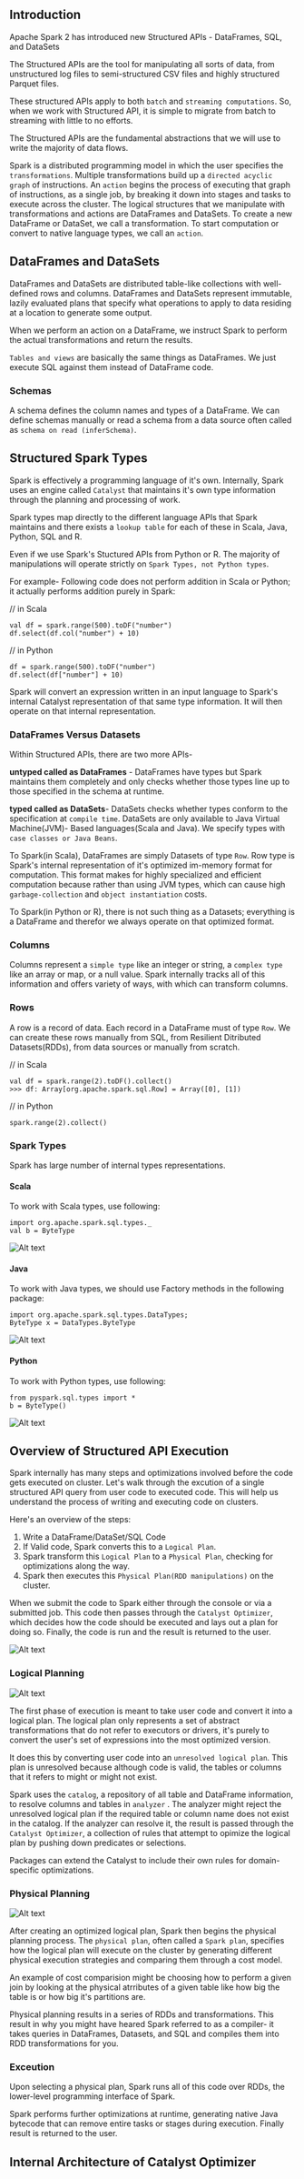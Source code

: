 ## Introduction
Apache Spark 2 has introduced new Structured APIs - DataFrames, SQL, and DataSets

The Structured APIs are the tool for manipulating all sorts of data, from unstructured log files to semi-structured CSV files and highly structured Parquet files.

These structured APIs apply to both `batch` and `streaming computations`. So, when we work with Structured API, it is simple to migrate from batch to streaming with little to no efforts.

The Structured APIs are the fundamental abstractions that we will use to write the majority of data flows.

Spark is a distributed programming model in which the user specifies the `transformations`. Multiple transformations build up a `directed acyclic graph` of instructions. An `action` begins the process of executing that graph of instructions, as a single job, by breaking it down into stages and tasks to execute across the cluster. The logical structures that we manipulate with transformations and actions are DataFrames and DataSets. To create a new DataFrame or DataSet, we call a transformation. To start computation or convert to native language types, we call an `action`.

## DataFrames and DataSets
DataFrames and DataSets are distributed table-like collections with well-defined rows and columns. DataFrames and DataSets represent immutable, lazily evaluated plans that specify what operations to apply to data residing at a location to generate some output.

When we perform an action on a DataFrame, we instruct Spark to perform the actual transformations and return the results.

`Tables and views` are basically the same things as DataFrames. We just execute SQL against them instead of DataFrame code.

### Schemas  
A schema defines the column names and types of a DataFrame. We can define schemas manually or read a schema from a data source often called as `schema on read (inferSchema)`.

## Structured Spark Types  
Spark is effectively a programming language of it's own. Internally, Spark uses an engine called `Catalyst` that maintains it's own type information through the planning and processing of work.

Spark types map directly to the different language APIs that Spark maintains and there exists a `lookup table` for each of these in Scala, Java, Python, SQL and R.

Even if we use Spark's Stuctured APIs from Python or R. The majority of manipulations will operate strictly on `Spark Types, not Python types`.

For example- Following code does not perform addition in Scala or Python; it actually  performs addition  purely in Spark:

// in Scala
```
val df = spark.range(500).toDF("number")
df.select(df.col("number") + 10)
```

// in Python
```
df = spark.range(500).toDF("number")
df.select(df["number"] + 10)
```

Spark will convert an expression written in an input language to Spark's internal Catalyst representation of that same type information. It will then operate on that internal representation.

### DataFrames Versus Datasets
Within Structured APIs, there are two more APIs-   

**untyped called as DataFrames** - DataFrames have types but Spark maintains them completely and only checks whether those types line up to those specified in the schema at runtime.

**typed called as DataSets**- DataSets checks whether types conform to the specification at `compile time`. DataSets are only available to Java Virtual Machine(JVM)- Based languages(Scala and Java). We specify types with `case classes or Java Beans`.

To Spark(in Scala), DataFrames are simply Datasets of type `Row`. Row type is Spark's internal representation of it's optimized im-memory format for computation. This format makes for highly specialized and efficient computation because rather than using JVM types, which can cause high `garbage-collection` and `object instantiation` costs.

To Spark(in Python or R), there is not such thing as a Datasets; everything is a DataFrame and therefor we always operate on that optimized format.

### Columns
Columns represent a `simple type` like an integer or string, a `complex type` like an array or map, or a null value. Spark internally tracks all of this information and offers variety of ways, with which can transform columns.

### Rows
A row is a record of data. Each record in a DataFrame must of type `Row`. We can create these rows manually from SQL, from Resilient Ditributed Datasets(RDDs), from data sources or manually from scratch.

// in Scala
```
val df = spark.range(2).toDF().collect()
>>> df: Array[org.apache.spark.sql.Row] = Array([0], [1])
```

// in Python
```
spark.range(2).collect()
```

### Spark Types
Spark has large number of internal types representations.

#### Scala
To work with Scala types, use following:

```
import org.apache.spark.sql.types._
val b = ByteType
```

![Alt text](https://github.com/vaibhavpatilai/Diagrams/blob/master/spark/scala_types.PNG?raw=true "Scala Language Types")

#### Java
To work with Java types, we should use Factory methods in the following package:

```
import org.apache.spark.sql.types.DataTypes;
ByteType x = DataTypes.ByteType
```

![Alt text](https://github.com/vaibhavpatilai/Diagrams/blob/master/spark/java_types.PNG?raw=true "Java Language Types")

#### Python
To work with Python types, use following:

```
from pyspark.sql.types import *
b = ByteType()
```

![Alt text](https://github.com/vaibhavpatilai/Diagrams/blob/master/spark/python_types.PNG?raw=true "Python Language Types")




## Overview of Structured API Execution  
Spark internally has many steps and optimizations involved before the code gets executed on cluster. Let's walk through the excution of a single structured API query from user code to executed code. This will help us understand the process of writing and executing code on clusters.

Here's an overview of the steps:

1. Write a DataFrame/DataSet/SQL Code  
2. If Valid code, Spark converts this to a `Logical Plan`.  
3. Spark transform this `Logical Plan` to a `Physical Plan`, checking for optimizations along the way.  
4. Spark then executes this `Physical Plan(RDD manipulations)` on the cluster.  

When we submit the code to Spark either through the console or via a submitted job. This code then passes through the `Catalyst Optimizer`, which decides how the code should be executed and lays out a plan for doing so. Finally, the code is run and the result is returned to the user.

![Alt text](https://github.com/vaibhavpatilai/Diagrams/blob/master/spark/Catalyst_Optimizer.PNG?raw=true "Catalyst Optimizer")


### Logical Planning

![Alt text](https://github.com/vaibhavpatilai/Diagrams/blob/master/spark/structured_api_logical_planning_process.PNG?raw=true "The  Structured API Logical Planning Process")

The first phase of execution is meant to take user code and convert it into a logical plan. The logical plan only represents a set of abstract transformations that do not refer to executors or drivers, it's purely to convert the user's set of expressions into the most optimized version.

It does this by converting user code into an `unresolved logical plan`. This plan is unresolved because although code is valid, the tables or columns that it refers to might or might not exist.

Spark uses the `catalog`, a repository of all table and DataFrame information, to resolve columns and tables in `analyzer` . The analyzer might reject the unresolved logical plan if the required table or column name does not exist in the catalog. If the analyzer can resolve it, the result is passed through the `Catalyst Optimizer`, a collection of rules that attempt to opimize the logical plan by pushing down predicates or selections.

Packages can extend the Catalyst to include their own rules for domain-specific optimizations.

### Physical Planning

![Alt text](https://github.com/vaibhavpatilai/Diagrams/blob/master/spark/structured_api_physical_planning_process.PNG?raw=true "The  Physical Planning Process")

After creating an optimized logical plan, Spark then begins the physical planning process. The `physical plan`, often called a `Spark plan`, specifies how the logical plan will execute on the cluster by generating different physical execution strategies and comparing them through a cost model.

An example of cost comparision might be choosing how to perform a given join by looking at the physical atrributes of a given table like how big the table is or how big it's partitions are.

Physical planning results in a series of RDDs and transformations. This result in why you might have heared Spark referred to as a compiler- it takes queries in DataFrames, Datasets, and SQL and compiles them into RDD transformations for you.

### Exceution
Upon selecting a physical plan, Spark runs all of this code over RDDs, the lower-level programming interface of Spark.

Spark performs further optimizations at runtime, generating native Java bytecode that can remove entire tasks or stages during execution. Finally result is returned to the user.

## Internal Architecture of Catalyst Optimizer